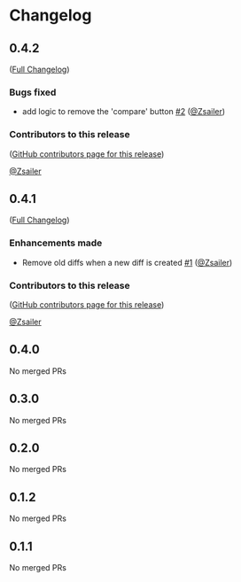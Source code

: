 # Changelog

<!-- <START NEW CHANGELOG ENTRY> -->

## 0.4.2

([Full Changelog](https://github.com/jupyter-ai-contrib/jupyterlab-cell-diff/compare/v0.4.1...822c684ae378d6c22af60940bf38d0f7c2a89ab4))

### Bugs fixed

- add logic to remove the 'compare' button [#2](https://github.com/jupyter-ai-contrib/jupyterlab-cell-diff/pull/2) ([@Zsailer](https://github.com/Zsailer))

### Contributors to this release

([GitHub contributors page for this release](https://github.com/jupyter-ai-contrib/jupyterlab-cell-diff/graphs/contributors?from=2025-01-03&to=2025-01-03&type=c))

[@Zsailer](https://github.com/search?q=repo%3AZsailer%2Fjupyterlab-cell-diff+involves%3AZsailer+updated%3A2025-01-03..2025-01-03&type=Issues)

<!-- <END NEW CHANGELOG ENTRY> -->

## 0.4.1

([Full Changelog](https://github.com/jupyter-ai-contrib/jupyterlab-cell-diff/compare/v0.4.0...8a4b27aaef88370762f7173b94d472be7b230e52))

### Enhancements made

- Remove old diffs when a new diff is created [#1](https://github.com/jupyter-ai-contrib/jupyterlab-cell-diff/pull/1) ([@Zsailer](https://github.com/Zsailer))

### Contributors to this release

([GitHub contributors page for this release](https://github.com/jupyter-ai-contrib/jupyterlab-cell-diff/graphs/contributors?from=2024-12-20&to=2025-01-03&type=c))

[@Zsailer](https://github.com/search?q=repo%3AZsailer%2Fjupyterlab-cell-diff+involves%3AZsailer+updated%3A2024-12-20..2025-01-03&type=Issues)

## 0.4.0

No merged PRs

## 0.3.0

No merged PRs

## 0.2.0

No merged PRs

## 0.1.2

No merged PRs

## 0.1.1

No merged PRs
